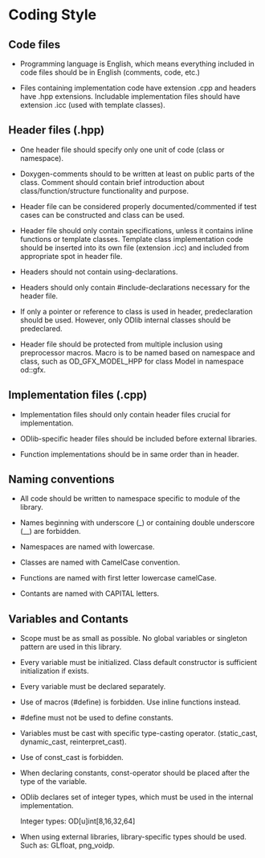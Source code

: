 Coding Style
============

Code files
----------

* Programming language is English, which means everything included in code
  files should be in English (comments, code, etc.)

* Files containing implementation code have extension .cpp and headers have
  .hpp extensions. Includable implementation files should have extension .icc
  (used with template classes).

Header files (.hpp)
-------------------

* One header file should specify only one unit of code (class or namespace).

* Doxygen-comments should to be written at least on public parts of the class.
  Comment should contain brief introduction about class/function/structure
  functionality and purpose.

* Header file can be considered properly documented/commented if test cases can
  be constructed and class can be used.

* Header file should only contain specifications, unless it contains
  inline functions or template classes. Template class implementation code
  should be inserted into its own file (extension .icc) and included from
  appropriate spot in header file.

* Headers should not contain using-declarations.

* Headers should only contain #include-declarations necessary for the header
  file.

* If only a pointer or reference to class is used in header, predeclaration
  should be used. However, only ODlib internal classes should be predeclared.

* Header file should be protected from multiple inclusion using preprocessor
  macros. Macro is to be named based on namespace and class, such as
  OD_GFX_MODEL_HPP for class Model in namespace od::gfx.

Implementation files (.cpp)
---------------------------

* Implementation files should only contain header files crucial for
  implementation.

* ODlib-specific header files should be included before external libraries.

* Function implementations should be in same order than in header.

Naming conventions
------------------

* All code should be written to namespace specific to module of the library.

* Names beginning with underscore (_) or containing double underscore (__)
  are forbidden.

* Namespaces are named with lowercase.

* Classes are named with CamelCase convention.

* Functions are named with first letter lowercase camelCase.

* Contants are named with CAPITAL letters.

Variables and Contants
----------------------

* Scope must be as small as possible. No global variables or singleton pattern
  are used in this library.

* Every variable must be initialized. Class default constructor is sufficient
  initialization if exists.

* Every variable must be declared separately.

* Use of macros (#define) is forbidden. Use inline functions instead.

* #define must not be used to define constants.

* Variables must be cast with specific type-casting operator.
  (static_cast, dynamic_cast, reinterpret_cast).

* Use of const_cast is forbidden.

* When declaring constants, const-operator should be placed after
  the type of the variable.

* ODlib declares set of integer types, which must be used in the internal
  implementation.

  Integer types: OD[u]int[8,16,32,64]

* When using external libraries, library-specific types should be used.
  Such as: GLfloat, png_voidp.

